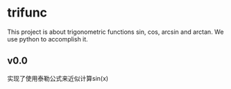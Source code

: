 # trifunc
This project is about trigonometric functions sin, cos, arcsin and arctan. We use python to accomplish it.

## v0.0
实现了使用泰勒公式来近似计算sin(x)
